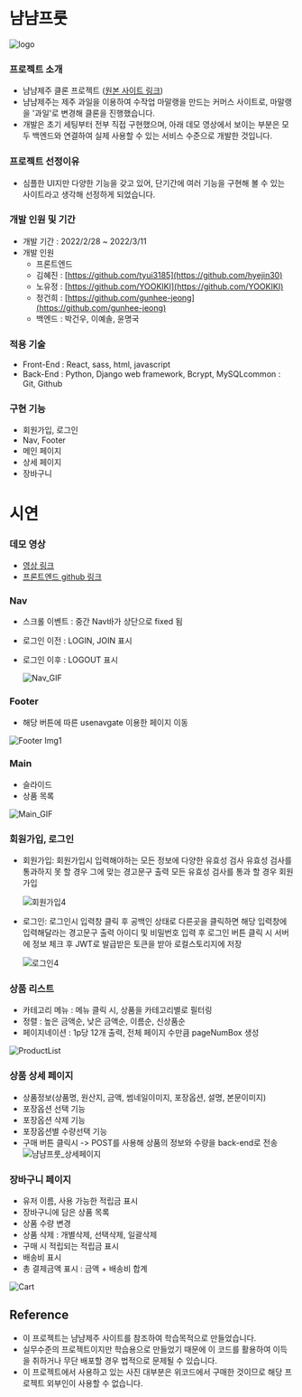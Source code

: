 # 냠냠프룻

![logo](https://user-images.githubusercontent.com/98295004/158053875-49bbc1a4-07ab-4760-9d95-c22b702da4fe.png)


### 프로젝트 소개

- 냠냠제주 클론 프로젝트 ([원본 사이트 링크](http://yumyumjeju.com/))
- 냠냠제주는 제주 과일을 이용하여 수작업 마말랭을 만드는 커머스 사이트로, 마말랭을 '과일'로 변경해 클론을 진행했습니다.
- 개발은 초기 세팅부터 전부 직접 구현했으며, 아래 데모 영상에서 보이는 부분은 모두 백엔드와 연결하여 실제 사용할 수 있는 서비스 수준으로 개발한 것입니다.

### 프로젝트 선정이유

- 심플한 UI지만 다양한 기능을 갖고 있어, 단기간에 여러 기능을 구현해 볼 수 있는 사이트라고 생각해 선정하게 되었습니다.

### 개발 인원 및 기간

- 개발 기간 : 2022/2/28 ~ 2022/3/11
- 개발 인원
    - 프론트엔드
    - 김혜진 : [https://github.com/tyui3185](https://github.com/hyejin30)
    - 노유정 : [https://github.com/YOOKIKI](https://github.com/YOOKIKI)
    - 정건희 : [https://github.com/gunhee-jeong](https://github.com/gunhee-jeong)
    - 백엔드 : 박건우, 이예솔, 윤명국

### 적용 기술

- Front-End : React, sass, html, javascript
- Back-End : Python, Django web framework, Bcrypt, MySQLcommon : Git, Github

### 구현 기능

- 회원가입, 로그인
- Nav, Footer
- 메인 페이지
- 상세 페이지
- 장바구니

# 시연

### 데모 영상

- [영상 링크](https://youtu.be/0jk_m39o8xE)
- [프론트엔드 github 링크](https://github.com/wecode-bootcamp-korea/30-1st-YumYumFruit-frontend)

### Nav

- 스크롤 이벤트 : 중간 Nav바가 상단으로 fixed 됨
- 로그인 이전 : LOGIN, JOIN 표시
- 로그인 이후 : LOGOUT 표시
    
    ![Nav_GIF](https://user-images.githubusercontent.com/98295004/158053772-378039f5-08cf-4d58-9323-53bd88d737c8.gif)


### Footer

- 해당 버튼에 따른 usenavgate 이용한 페이지 이동

![Footer Img1](https://user-images.githubusercontent.com/96294372/158054204-993b7208-6c00-41c6-8d6e-a34f0307976c.PNG)


### Main

- 슬라이드
- 상품 목록
    
![Main_GIF](https://user-images.githubusercontent.com/98295004/158053787-1cc866b7-52a0-4274-ab83-7731d5af2545.gif)


### 회원가입, 로그인

- 회원가입: 회원가입시 입력해야하는 모든 정보에 다양한 유효성 검사
유효성 검사를 통과하지 못 할 경우 그에 맞는 경고문구 출력
모든 유효성 검사를 통과 할 경우 회원가입
    
    ![회원가입4](https://user-images.githubusercontent.com/96294372/158054191-be54ac57-7a24-467a-8bee-65dc29be4501.gif)

    

- 로그인: 로그인시 입력창 클릭 후 공백인 상태로 다른곳을 클릭하면 
해당 입력창에 입력해달라는 경고문구 출력 
아이디 및 비밀번호 입력 후 로그인 버튼 클릭 시 서버에 정보 체크 후 
JWT로 발급받은 토큰을 받아 로컬스토리지에 저장
    
    ![로그인4](https://user-images.githubusercontent.com/96294372/158054195-60a1b35d-7f62-49f4-a488-5fa218a403fd.gif)

    

### 상품 리스트

- 카테고리 메뉴 : 메뉴 클릭 시, 상품을 카테고리별로 필터링
- 정렬 : 높은 금액순, 낮은 금액순, 이름순, 신상품순
- 페이지네이션 : 1p당 12개 출력, 전체 페이지 수만큼 pageNumBox 생성
    
![ProductList](https://user-images.githubusercontent.com/98295004/158053792-14bac8ea-6b98-4b4f-84f4-f62b1c6815f9.gif)


### 상품 상세 페이지

- 상품정보(상품명, 원산지, 금액, 썸네일이미지, 포장옵션, 설명, 본문이미지)
- 포장옵션 선택 기능
- 포장옵션 삭제 기능
- 포장옵션별 수량선택 기능
- 구매 버튼 클릭시 -> POST를 사용해 상품의 정보와 수량을 back-end로 전송     
![냠냠프룻_상세페이지](https://user-images.githubusercontent.com/87808288/158056514-2dad8024-4082-4430-9511-48dac45523cd.gif)  
    

### 장바구니 페이지

- 유저 이름, 사용 가능한 적립금 표시
- 장바구니에 담은 상품 목록
- 상품 수량 변경
- 상품 삭제  : 개별삭제, 선택삭제, 일괄삭제
- 구매 시 적립되는 적립금 표시
- 배송비 표시
- 총 결제금액 표시 : 금액 + 배송비 합계
    
![Cart](https://user-images.githubusercontent.com/98295004/158053796-76360e67-323e-4de8-bbac-980e87cb5266.gif)


## Reference

- 이 프로젝트는 냠냠제주 사이트를 참조하여 학습목적으로 만들었습니다.
- 실무수준의 프로젝트이지만 학습용으로 만들었기 때문에 이 코드를 활용하여 이득을 취하거나 무단 배포할 경우 법적으로 문제될 수 있습니다.
- 이 프로젝트에서 사용하고 있는 사진 대부분은 위코드에서 구매한 것이므로 해당 프로젝트 외부인이 사용할 수 없습니다.
